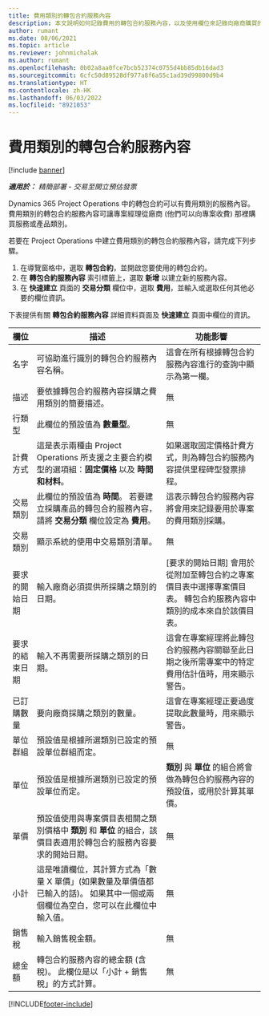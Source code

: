 ```yaml
---
title: 費用類別的轉包合約服務內容
description: 本文說明如何記錄費用的轉包合約服務內容，以及使用欄位來記錄向廠商購買的時間。
author: rumant
ms.date: 08/06/2021
ms.topic: article
ms.reviewer: johnmichalak
ms.author: rumant
ms.openlocfilehash: 0b02a8aa0fce7bcb52374c0755d4bb85db16dad3
ms.sourcegitcommit: 6cfc50d89528df977a8f6a55c1ad39d99800d9b4
ms.translationtype: HT
ms.contentlocale: zh-HK
ms.lasthandoff: 06/03/2022
ms.locfileid: "8921053"
---
```

#  <a name="subcontract-lines-for-expense-categories"></a>費用類別的轉包合約服務內容

[!include [banner](../../includes/dataverse-preview.md)]

_**適用於：** 精簡部署 - 交易至開立預估發票_

Dynamics 365 Project Operations 中的轉包合約可以有費用類別的服務內容。 費用類別的轉包合約服務內容可讓專案經理從廠商 (他們可以向專案收費) 那裡購買服務或產品類別。

若要在 Project Operations 中建立費用類別的轉包合約服務內容，請完成下列步驟。

1. 在導覽窗格中，選取 **轉包合約**，並開啟您要使用的轉包合約。
2. 在 **轉包合約服務內容** 索引標籤上，選取 **新增** 以建立新的服務內容。
3. 在 **快速建立** 頁面的 **交易分類** 欄位中，選取 **費用**，並輸入或選取任何其他必要的欄位資訊。

下表提供有關 **轉包合約服務內容** 詳細資料頁面及 **快速建立** 頁面中欄位的資訊。

| **欄位** | **描述** | **功能影響** |
| --- | --- | --- |
| 名字 | 可協助進行識別的轉包合約服務內容名稱。 | 這會在所有根據轉包合約服務內容進行的查詢中顯示為第一欄。 |
| 描述 | 要依據轉包合約服務內容採購之費用類別的簡要描述。 | 無​​ |
|行類型 | 此欄位的預設值為 **數量型**。 |無​​ |
| 計費方式 | 這是表示兩種由 Project Operations 所支援之主要合約模型的選項組：**固定價格** 以及 **時間和材料**。 | 如果選取固定價格計費方式，則為轉包合約服務內容提供里程碑型發票排程。 |
| 交易類別 | 此欄位的預設值為 **時間**。 若要建立採購產品的轉包合約服務內容，請將 **交易分類** 欄位設定為 **費用**。  | 這表示轉包合約服務內容將會用來記錄要用於專案的費用類別採購。 |
| 交易類別 | 顯示系統的使用中交易類別清單。 |無​​ |
| 要求的開始日期 | 輸入廠商必須提供所採購之類別的日期。 | [要求的開始日期] 會用於從附加至轉包合約之專案價目表中選擇專案價目表。 轉包合約服務內容中類別的成本來自於該價目表。 |
| 要求的結束日期 | 輸入不再需要所採購之類別的日期。 | 這會在專案經理將此轉包合約服務內容關聯至此日期之後所需專案中的特定費用估計值時，用來顯示警告。 |
| 已訂購數量 | 要向廠商採購之類別的數量。 | 這會在專案經理正要過度提取此數量時，用來顯示警告。|
| 單位群組 | 預設值是根據所選類別已設定的預設單位群組而定。 |無​​ |
| 單位 | 預設值是根據所選類別已設定的預設單位而定。  | **類別** 與 **單位** 的組合將會做為轉包合約服務內容的預設值，或用於計算其單價。  |
| 單價 | 預設值使用與專案價目表相關之類別價格中 **類別** 和 **單位** 的組合，該價目表適用於轉包合約服務內容要求的開始日期。 |無​​ |
| 小計 | 這是唯讀欄位，其計算方式為「數量 X 單價」(如果數量及單價值都已輸入的話)。 如果其中一個或兩個欄位為空白，您可以在此欄位中輸入值。 |無​​ |
| 銷售稅 | 輸入銷售稅金額。 |無​​ |
| 總金額 | 轉包合約服務內容的總金額 (含稅)。 此欄位是以「小計 + 銷售稅」的方式計算。 |無​​ |


[!INCLUDE[footer-include](../../includes/footer-banner.md)]
